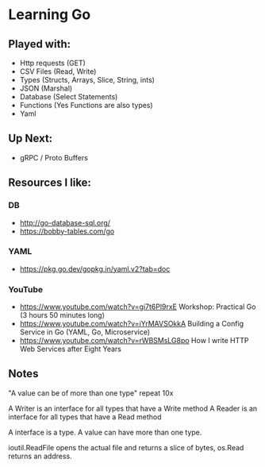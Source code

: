 # Learning Go

## Played with:
- Http requests (GET)
- CSV Files (Read, Write)
- Types (Structs, Arrays, Slice, String, ints)
- JSON (Marshal)
- Database (Select Statements)
- Functions (Yes Functions are also types)
- Yaml

## Up Next:
- gRPC / Proto Buffers

## Resources I like:
### DB
- http://go-database-sql.org/
- https://bobby-tables.com/go

### YAML
- https://pkg.go.dev/gopkg.in/yaml.v2?tab=doc

### YouTube
- https://www.youtube.com/watch?v=gi7t6Pl9rxE Workshop: Practical Go  (3 hours 50 minutes long)
- https://www.youtube.com/watch?v=iYrMAVSOkkA Building a Config Service in Go (YAML, Go, Microservice)
- https://www.youtube.com/watch?v=rWBSMsLG8po How I write HTTP Web Services after Eight Years


## Notes

"A value can be of more than one type" repeat 10x

A Writer is an interface for all types that have a Write method
A Reader is an interface for all types that have a Read method

A interface is a type. A value can have more than one type.

ioutil.ReadFile opens the actual file and returns a slice of bytes, os.Read returns an address.